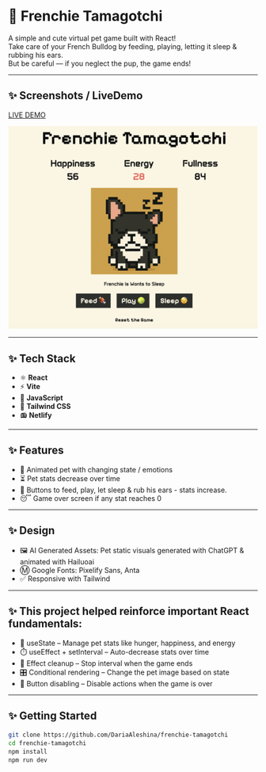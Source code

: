 # 🐶 Frenchie Tamagotchi

A simple and cute virtual pet game built with React!  
Take care of your French Bulldog by feeding, playing, letting it sleep & rubbing his ears.  
But be careful — if you neglect the pup, the game ends!

---

## ✨ Screenshots / LiveDemo

[LIVE DEMO](https://frenchie-tamagotchi-by-daria-aleshina.netlify.app/)

![screenshot of the game](public/screenshot-1.png)

---

## ✨ Tech Stack

- ⚛️ **React**
- ⚡ **Vite**
- 🧠 **JavaScript**
- 🎨 **Tailwind CSS**
- 📻 **Netlify**

---

## ✨ Features

- 🐾 Animated pet with changing state / emotions
- ⏳ Pet stats decrease over time
- 🍖 Buttons to feed, play, let sleep & rub his ears - stats increase.
- 😴 Game over screen if any stat reaches 0

---

## ✨ Design

- 🖼️ AI Generated Assets: Pet static visuals generated with ChatGPT & animated with Hailuoai
- Ⓜ Google Fonts: Pixelify Sans, Anta
- ✅ Responsive with Tailwind

---

## ✨ This project helped reinforce important React fundamentals:

- 🔄 useState – Manage pet stats like hunger, happiness, and energy
- ⏱️ useEffect + setInterval – Auto-decrease stats over time
- 🛑 Effect cleanup – Stop interval when the game ends
- 🎛️ Conditional rendering – Change the pet image based on state
- 🚫 Button disabling – Disable actions when the game is over

---

## ✨ Getting Started

```bash
git clone https://github.com/DariaAleshina/frenchie-tamagotchi
cd frenchie-tamagotchi
npm install
npm run dev
```
